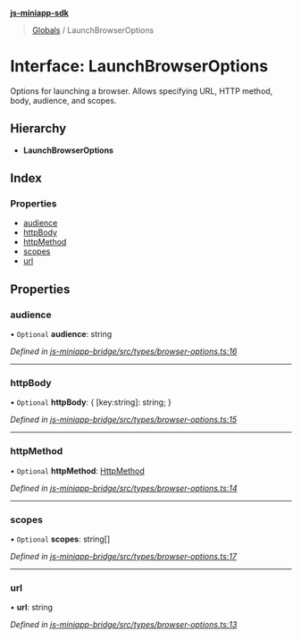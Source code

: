 **[js-miniapp-sdk](../README.md)**

> [Globals](../README.md) / LaunchBrowserOptions

# Interface: LaunchBrowserOptions

Options for launching a browser.
Allows specifying URL, HTTP method, body, audience, and scopes.

## Hierarchy

* **LaunchBrowserOptions**

## Index

### Properties

* [audience](launchbrowseroptions.md#audience)
* [httpBody](launchbrowseroptions.md#httpbody)
* [httpMethod](launchbrowseroptions.md#httpmethod)
* [scopes](launchbrowseroptions.md#scopes)
* [url](launchbrowseroptions.md#url)

## Properties

### audience

• `Optional` **audience**: string

*Defined in [js-miniapp-bridge/src/types/browser-options.ts:16](https://github.com/rakutentech/js-miniapp/blob/759cace/js-miniapp-bridge/src/types/browser-options.ts#L16)*

___

### httpBody

• `Optional` **httpBody**: { [key:string]: string;  }

*Defined in [js-miniapp-bridge/src/types/browser-options.ts:15](https://github.com/rakutentech/js-miniapp/blob/759cace/js-miniapp-bridge/src/types/browser-options.ts#L15)*

___

### httpMethod

• `Optional` **httpMethod**: [HttpMethod](../enums/httpmethod.md)

*Defined in [js-miniapp-bridge/src/types/browser-options.ts:14](https://github.com/rakutentech/js-miniapp/blob/759cace/js-miniapp-bridge/src/types/browser-options.ts#L14)*

___

### scopes

• `Optional` **scopes**: string[]

*Defined in [js-miniapp-bridge/src/types/browser-options.ts:17](https://github.com/rakutentech/js-miniapp/blob/759cace/js-miniapp-bridge/src/types/browser-options.ts#L17)*

___

### url

•  **url**: string

*Defined in [js-miniapp-bridge/src/types/browser-options.ts:13](https://github.com/rakutentech/js-miniapp/blob/759cace/js-miniapp-bridge/src/types/browser-options.ts#L13)*
